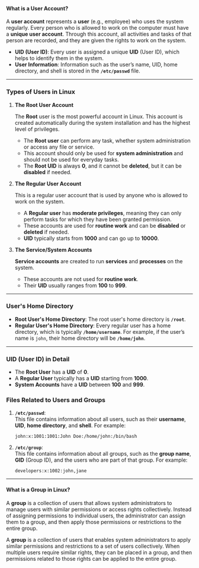 #### **What is a User Account?**

A **user account** represents a **user** (e.g., employee) who uses the system regularly. Every person who is allowed to work on the computer must have a **unique user account**. Through this account, all activities and tasks of that person are recorded, and they are given the rights to work on the system.


- **UID (User ID)**: Every user is assigned a unique **UID** (User ID), which helps to identify them in the system.
- **User Information**: Information such as the user’s name, UID, home directory, and shell is stored in the **`/etc/passwd`** file.

---

### **Types of Users in Linux**

1. **The Root User Account**

   The **Root** user is the most powerful account in Linux. This account is created automatically during the system installation and has the highest level of privileges.
   - The **Root user** can perform any task, whether system administration or access any file or service.
   - This account should only be used for **system administration** and should not be used for everyday tasks.
   - The **Root UID** is always **0**, and it cannot be **deleted**, but it can be **disabled** if needed.

2. **The Regular User Account**

   This is a regular user account that is used by anyone who is allowed to work on the system.  
   - A **Regular user** has **moderate privileges**, meaning they can only perform tasks for which they have been granted permission.
   - These accounts are used for **routine work** and can be **disabled** or **deleted** if needed.
   - **UID** typically starts from **1000** and can go up to **10000**.

3. **The Service/System Accounts**

   **Service accounts** are created to run **services** and **processes** on the system.  
   - These accounts are not used for **routine work**. 
   - Their **UID** usually ranges from **100** to **999**.

---

### **User's Home Directory**

- **Root User's Home Directory**: The root user's home directory is **`/root`**.
- **Regular User's Home Directory**: Every regular user has a home directory, which is typically **`/home/username`**. For example, if the user’s name is `john`, their home directory will be **`/home/john`**.

---

### **UID (User ID) in Detail**

- The **Root User** has a **UID** of **0**.
- A **Regular User** typically has a **UID** starting from **1000**.
- **System Accounts** have a **UID** between **100** and **999**.


### **Files Related to Users and Groups**

1. **`/etc/passwd`**:  
   This file contains information about all users, such as their **username**, **UID**, **home directory**, and **shell**. For example:
   ```
   john:x:1001:1001:John Doe:/home/john:/bin/bash
   ```
   
2. **`/etc/group`**:  
   This file contains information about all groups, such as the **group name**, **GID** (Group ID), and the users who are part of that group. For example:
   ```
   developers:x:1002:john,jane
   ```

---

#### **What is a Group in Linux?**

A **group** is a collection of users that allows system administrators to manage users with similar permissions or access rights collectively. Instead of assigning permissions to individual users, the administrator can assign them to a group, and then apply those permissions or restrictions to the entire group.

A **group** is a collection of users that enables system administrators to apply similar permissions and restrictions to a set of users collectively. When multiple users require similar rights, they can be placed in a group, and then permissions related to those rights can be applied to the entire group.
